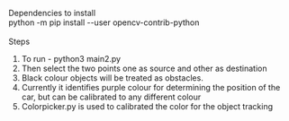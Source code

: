 Dependencies to install <br/>
python -m pip install --user opencv-contrib-python</br>
<br/>
Steps <br/>
1. To run - python3 main2.py<br/>
2. Then select the two points one as source and other as destination<br/>
3. Black colour objects will be treated as obstacles.<br/>
4. Currently it identifies purple colour for determining the position of the car, but can be calibrated to any different colour<br/>
5. Colorpicker.py is used to calibrated the color for the object tracking

